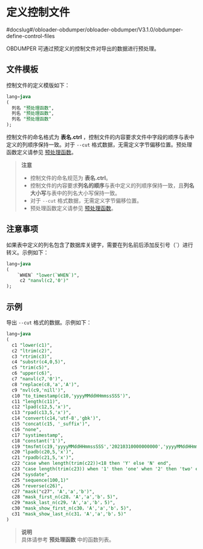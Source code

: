 定义控制文件 
===========================
#docslug#/obloader-obdumper/obloader-obdumper/V3.1.0/obdumper-define-control-files

OBDUMPER 可通过预定义的控制文件对导出的数据进行预处理。

文件模板 
-------------------------

控制文件的定义模版如下：

```sql
lang=java
(
  列名 "预处理函数",
  列名 "预处理函数",
  列名 "预处理函数"
);
```



控制文件的命名格式为 **表名.ctrl** ，控制文件的内容要求文件中字段的顺序与表中定义的列顺序保持一致。对于 `--cut` 格式数据，无需定义字节偏移位置。预处理函数定义请参见 [预处理函数](../4.obdumper-data-processing/2.obdumper-preprocessing-functions.md)。

> **注意**  
> - 控制文件的命名规范为 **表名.ctrl**。<br>
> - 控制文件的内容要求**列名的顺序**与表中定义的列顺序保持一致，且**列名大小写**与表中的列名大小写保持一致。<br>
> - 对于 `--cut` 格式数据，无需定义字节偏移位置。<br>
> - 预处理函数定义请参见 [预处理函数](../4.obloader-data-processing/2.obloader-preprocessing-functions.md)。

注意事项 
-------------------------

如果表中定义的列名包含了数据库关键字，需要在列名前后添加反引号（`）进行转义。示例如下：

```sql
lang=java
(
    `WHEN` "lower(`WHEN`)",
     c2 "nanvl(c2,'0')"
);
```



示例 
-----------------------

导出 `--cut` 格式的数据。示例如下：

```sql
lang=java
(
  c1 "lower(c1)",                                                                                 -- c1 列的值中的字母转换为小写
  c2 "ltrim(c2)",                                                                                 -- c2 列的值从左开始截断空格
  c3 "rtrim(c3)",                                                                                 -- c3 列的值从右开始截断空格
  c4 "substr(c4,0,5)",                                                                            -- c4 列的值第 1 位置截取 5 个字符长度的字符串
  c5 "trim(c5)",                                                                                  -- c5 列的值左右两侧截断空格
  c6 "upper(c6)",                                                                                 -- c6 列的值中的字母转换为大写
  c7 "nanvl(c7,'0')",                                                                             -- c7 列的值进行数值验证，非数值则返回 0
  c8 "replace(c8,'a','A')",                                                                       -- c8 列的值中的 a 替换为 A
  c9 "nvl(c9,'nill')",                                                                            -- c9 列的值进行判空，若为 null 返回 nill 字符串
  c10 "to_timestamp(c10,'yyyyMMddHHmmssSSS')",                                                    -- c10 列的值进行格式化，若格式失败则返回 null，否则返回 yyyy-MM-dd HH:mm:ss.SSS
  c11 "length(c11)",                                                                              -- c11 列的值进行长度计算
  c12 "lpad(c12,5,'x')",                                                                          -- c12 列的值左侧追加 5 个字节长度字符串 'x'
  c13 "rpad(c13,5,'x')",                                                                          -- c13 列的值右侧追加 5 个字节长度字符串 'x'
  c14 "convert(c14,'utf-8','gbk')",                                                               -- c14 列的值从 gbk 转换为 utf-8 字符编码
  c15 "concat(c15, '_suffix')",                                                                   -- c15 列的值与常量进行拼接
  c16 "none",                                                                                     -- c16 列的值不作任何处理
  c17 "systimestamp",                                                                             -- c17 列的值不作任何处理
  c18 "constant('1')",                                                                            -- c18 列的值不作任何处理，仅返回常量 1
  c19 "tmsfmt(c19,'yyyyMMddHHmmssSSS','20210310000000000','yyyyMMddHHmmssSSS')",                  -- c19 列的值进行日期验证，验证失败返回默认值
  c20 "lpadb(c20,5,'x')",                                                                         -- c20 列的值左侧追加 5 个字节长度的(单)字符 'x'
  c21 "rpadb(c21,5,'x')",                                                                         -- c21 列的值右侧追加 5 个字节长度的(单)字符 'x'
  c22 "case when length(trim(c22))<18 then 'Y' else 'N' end",                                     -- c22 列的值进行条件真值匹配，若为真返回对应项的值
  c23 "case length(trim(c23)) when '1' then 'one' when '2' then 'two' else 'unknown' end",        -- c23 列的值进行条件等值匹配，若匹配成功返回对应项的值
  c24 "sysdate",                                                                                  -- c24 列的值为当前日期
  c25 "sequence(100,1)"                                                                           -- c25 列的值对指定的列生成递增的序列值（100 代表初始值，1 代表递增值）
  c26 "reverse(c26)",                                                                             -- c26 列的值进行顺序颠倒
  c27 "mask("c27"，'A','a','b')",                                                                 -- c27 列的大写字母转换为字母 A，小写字母转换为 a，数字转换为 b
  c28 "mask_first_n(c28，'A','a','b'，5)",                                                        -- c28 列的前 5 个字符中的大写字母转换为字母 A，小写字母转化为 a，数字转换为 b
  c29 "mask_last_n(c29，'A','a','b'，5)",                                                         -- c29 列的后 5 个字符中的大写字母转换为字母 A，小写字母转化为 a，数字转换为 b
  c30 "mask_show_first_n(c30，'A','a','b'，5)",                                                   -- c30 列除前 5 个字符之外的所有字符中的大写字母转换为字母 A，小写字母转化为 a，数字转换为 b
  c31 "mask_show_last_n(c31，'A','a','b'，5)"                                                     -- c31 列除后 5 个字符之外的所有字符中的大写字母转换为字母 A，小写字母转化为 a，数字转换为 b
)
```


> **说明** <br>
> 具体请参考 **预处理函数** 中的函数列表。
